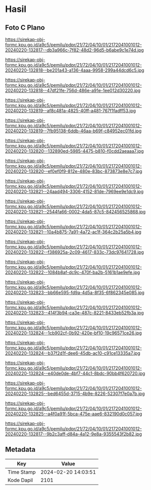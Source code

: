 # Hasil

## Foto C Plano

https://sirekap-obj-formc.kpu.go.id/a9c5/pemilu/pdpr/21/72/04/10/01/2172041001012-20240220-132817--db3a966c-7f82-48d2-96d5-b6abe9c1e74d.jpg

https://sirekap-obj-formc.kpu.go.id/a9c5/pemilu/pdpr/21/72/04/10/01/2172041001012-20240220-132818--be201a43-a136-4aaa-9958-299a44dcd6c5.jpg

https://sirekap-obj-formc.kpu.go.id/a9c5/pemilu/pdpr/21/72/04/10/01/2172041001012-20240220-132818--47df21fe-756d-486e-a91e-1ee012d30220.jpg

https://sirekap-obj-formc.kpu.go.id/a9c5/pemilu/pdpr/21/72/04/10/01/2172041001012-20240220-132819--af8c481a-4825-40ff-a481-767f1fadff53.jpg

https://sirekap-obj-formc.kpu.go.id/a9c5/pemilu/pdpr/21/72/04/10/01/2172041001012-20240220-132819--7fb95138-6ddb-46aa-b69f-c84952ec01fd.jpg

https://sirekap-obj-formc.kpu.go.id/a9c5/pemilu/pdpr/21/72/04/10/01/2172041001012-20240220-132820--132890ed-5985-4475-b810-f0cdd2aeaaa7.jpg

https://sirekap-obj-formc.kpu.go.id/a9c5/pemilu/pdpr/21/72/04/10/01/2172041001012-20240220-132820--ef0ef0f9-812e-480e-83bc-873873e8e7c7.jpg

https://sirekap-obj-formc.kpu.go.id/a9c5/pemilu/pdpr/21/72/04/10/01/2172041001012-20240220-132821--24aad494-3306-4152-81de-7969ee9e1dc9.jpg

https://sirekap-obj-formc.kpu.go.id/a9c5/pemilu/pdpr/21/72/04/10/01/2172041001012-20240220-132821--2544fa66-0002-4da5-87c5-842456525868.jpg

https://sirekap-obj-formc.kpu.go.id/a9c5/pemilu/pdpr/21/72/04/10/01/2172041001012-20240220-132821--10a4b875-7a91-4a72-ac1f-364c2b25a5b4.jpg

https://sirekap-obj-formc.kpu.go.id/a9c5/pemilu/pdpr/21/72/04/10/01/2172041001012-20240220-132822--f386925a-2c09-4617-833c-73dc97641728.jpg

https://sirekap-obj-formc.kpu.go.id/a9c5/pemilu/pdpr/21/72/04/10/01/2172041001012-20240220-132822--1084b8af-dc9c-470f-ba2b-5161b1ae9efe.jpg

https://sirekap-obj-formc.kpu.go.id/a9c5/pemilu/pdpr/21/72/04/10/01/2172041001012-20240220-132823--bb66e595-fd9a-4d5a-8f35-6f862345e085.jpg

https://sirekap-obj-formc.kpu.go.id/a9c5/pemilu/pdpr/21/72/04/10/01/2172041001012-20240220-132823--414f3b94-ca3e-487c-8221-8433eb52fb3a.jpg

https://sirekap-obj-formc.kpu.go.id/a9c5/pemilu/pdpr/21/72/04/10/01/2172041001012-20240220-132824--1cb902cf-0b92-420e-bf10-19c96571ce26.jpg

https://sirekap-obj-formc.kpu.go.id/a9c5/pemilu/pdpr/21/72/04/10/01/2172041001012-20240220-132824--b37f2d1f-dee6-45db-ac10-c91ce13335a7.jpg

https://sirekap-obj-formc.kpu.go.id/a9c5/pemilu/pdpr/21/72/04/10/01/2172041001012-20240220-132824--e40de0de-4bf7-44c1-8bdc-90bb4f620720.jpg

https://sirekap-obj-formc.kpu.go.id/a9c5/pemilu/pdpr/21/72/04/10/01/2172041001012-20240220-132825--bed6455d-3715-4b9e-8226-52307f7e0a7b.jpg

https://sirekap-obj-formc.kpu.go.id/a9c5/pemilu/pdpr/21/72/04/10/01/2172041001012-20240220-132825--a4f0a91f-5bca-475e-aae6-832190d0c057.jpg

https://sirekap-obj-formc.kpu.go.id/a9c5/pemilu/pdpr/21/72/04/10/01/2172041001012-20240220-132817--9b2c3aff-d84a-4a12-9e8a-9355543f2b82.jpg


## Metadata

| Key        | Value               |
| ---------- | ------------------- |
| Time Stamp | 2024-02-20 14:03:51 |
| Kode Dapil | 2101                |



